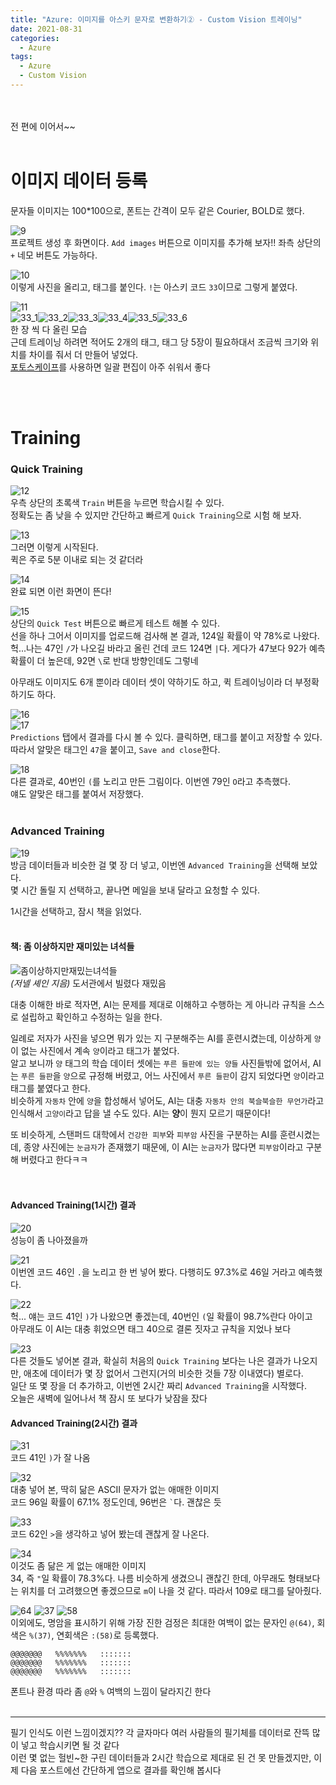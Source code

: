 ```yaml
---
title: "Azure: 이미지를 아스키 문자로 변환하기② - Custom Vision 트레이닝"
date: 2021-08-31
categories:
  - Azure
tags:
  - Azure
  - Custom Vision
---
```


<br></br>
전 편에 이어서~~
<br></br>

# 이미지 데이터 등록

문자들 이미지는 100\*100으로, 폰트는 간격이 모두 같은 Courier, BOLD로 했다.

![9](/img/Azure/1/09.png)  
프로젝트 생성 후 화면이다.  `Add images` 버튼으로 이미지를 추가해 보자!! 좌측 상단의 `+` 네모 버튼도 가능하다.

![10](/img/Azure/1/10.png)  
이렇게 사진을 올리고, 태그를 붙인다. `!`는 아스키 코드 `33`이므로 그렇게 붙였다.  

![11](/img/Azure/1/11.png)  
![33_1](/img/Azure/1/33/33.jpg)![33_2](/img/Azure/1/33/33_2.jpg)![33_3](/img/Azure/1/33/33_2_3.jpg)![33_4](/img/Azure/1/33/33_2_4.jpg)![33_5](/img/Azure/1/33/33_3.jpg)![33_6](/img/Azure/1/33/33_4.jpg)  
한 장 씩 다 올린 모습  
근데 트레이닝 하려면 적어도 2개의 태그, 태그 당 5장이 필요하대서 조금씩 크기와 위치를 차이를 줘서 더 만들어 넣었다.  
[포토스케이프](http://photoscape.co.kr/ps/main/download.php)를 사용하면 일괄 편집이 아주 쉬워서 좋다    

<br></br>

# Training

### Quick Training

![12](/img/Azure/1/12.png)  
우측 상단의 초록색 `Train` 버튼을 누르면 학습시킬 수 있다.  
정확도는 좀 낮을 수 있지만 간단하고 빠르게 `Quick Training`으로 시험 해 보자.

![13](/img/Azure/1/13.png)  
그러면 이렇게 시작된다.  
퀵은 주로 5분 이내로 되는 것 같더라  

![14](/img/Azure/1/14.png)  
완료 되면 이런 화면이 뜬다!  

![15](/img/Azure/1/15.png)  
상단의 `Quick Test` 버튼으로 빠르게 테스트 해볼 수 있다.  
선을 하나 그어서 이미지를 업로드해 검사해 본 결과, 124일 확률이 약 78%로 나왔다.  
헉...나는 47인 `/`가 나오길 바라고 올린 건데 코드 124면 `|`다. 게다가 47보다 92가 예측 확률이 더 높은데, 92면 `\`로 반대 방향인데도 그렇네  

아무래도 이미지도 6개 뿐이라 데이터 셋이 약하기도 하고, 퀵 트레이닝이라 더 부정확하기도 하다.

![16](/img/Azure/1/16.png)  
![17](/img/Azure/1/17.png)  
`Predictions` 탭에서 결과를 다시 볼 수 있다. 클릭하면, 태그를 붙이고 저장할 수 있다. 따라서 알맞은 태그인 `47`을 붙이고, `Save and close`한다.

![18](/img/Azure/1/18.png)  
다른 결과로, 40번인 `(`를 노리고 만든 그림이다. 이번엔 79인 `O`라고 추측했다.  
얘도 알맞은 태그를 붙여서 저장했다.
<br></br>

### Advanced Training

![19](/img/Azure/1/19.png)  
방금 데이터들과 비슷한 걸 몇 장 더 넣고, 이번엔 `Advanced Training`을 선택해 보았다.  
몇 시간 돌릴 지 선택하고, 끝나면 메일을 보내 달라고 요청할 수 있다.  

1시간을 선택하고, 잠시 책을 읽었다.
<br></br>

#### 책: 좀 이상하지만 재미있는 녀석들
![좀이상하지만재밌는녀석들](http://kdot.yangsan.go.kr/khub/resources/images/2020-11-14/9788925569024)  
*(저넬 셰인 지음)*
도서관에서 빌렸다 재밌음  

대충 이해한 바로 적자면, AI는 문제를 제대로 이해하고 수행하는 게 아니라 규칙을 스스로 설립하고 확인하고 수정하는 일을 한다.  

일례로 저자가 사진을 넣으면 뭐가 있는 지 구분해주는 AI를 훈련시켰는데, 이상하게 `양`이 없는 사진에서 계속 `양`이라고 태그가 붙었다.  
알고 보니까 `양` 태그의 학습 데이터 셋에는 `푸른 들판에 있는 양들` 사진들밖에 없어서, AI는 `푸른 들판`을 `양`으로 규정해 버렸고, 어느 사진에서 `푸른 들판`이 감지 되었다면 `양`이라고 태그를 붙였다고 한다.  
비슷하게 `자동차` 안에 `양`을 합성해서 넣어도, AI는 대충 `자동차 안의 북슬북슬한 무언가`라고 인식해서 `고양이`라고 답을 낼 수도 있다. AI는 **양**이 뭔지 모르기 때문이다!  

또 비슷하게, 스탠퍼드 대학에서 `건강한 피부`와 `피부암` 사진을 구분하는 AI를 훈련시켰는데, 종양 사진에는 `눈금자`가 존재했기 때문에, 이 AI는 `눈금자`가 많다면 `피부암`이라고 구분해 버렸다고 한다ㅋㅋ  
<br></br>

#### Advanced Training(1시간) 결과

![20](/img/Azure/1/20.png)  
성능이 좀 나아졌을까  

![21](/img/Azure/1/21.png)  
이번엔 코드 46인  `.`을 노리고 한 번 넣어 봤다. 다행히도 97.3%로 46일 거라고 예측했다.

![22](/img/Azure/1/22.png)  
헉... 얘는 코드 41인 `)`가 나왔으면 좋겠는데, 40번인 `(`일 확률이 98.7%란다 아이고  
아무래도 이 AI는 대충 휘었으면 태그 40으로 결론 짓자고 규칙을 지었나 보다  

![23](/img/Azure/1/23.png)  
다른 것들도 넣어본 결과, 확실히 처음의 `Quick Training` 보다는 나은 결과가 나오지만, 애초에 데이터가 몇 장 없어서 그런지(거의 비슷한 것들 7장 이내였다) 별로다.  
일단 또 몇 장을 더 추가하고, 이번엔 2시간 짜리 `Advanced Training`을 시작했다.  
오늘은 새벽에 일어나서 책 잠시 또 보다가 낮잠을 잤다

#### Advanced Training(2시간) 결과

![31](/img/Azure/1/31.png)  
코드 41인 `)`가 잘 나옴

![32](/img/Azure/1/32.png)  
대충 넣어 본, 딱히 닮은 ASCII 문자가 없는 애매한 이미지  
코드 96일 확률이 67.1% 정도인데, 96번은 ``` ` ```다. 괜찮은 듯

![33](/img/Azure/1/33.png)  
코드 62인 `>`을 생각하고 넣어 봤는데 괜찮게 잘 나온다.  

![34](/img/Azure/1/34.png)  
이것도 좀 닮은 게 없는 애매한 이미지  
34, 즉 `"`일 확률이 78.3%다. 나름 비슷하게 생겼으니 괜찮긴 한데, 아무래도 형태보다는 위치를 더 고려했으면 좋겠으므로 `m`이 나을 것 같다. 따라서 109로 태그를 달아줬다.

![64](/img/Azure/1/t64.jpg) ![37](/img/Azure/1/t37.jpg) ![58](/img/Azure/1/t58.jpg)  
이외에도, 명암을 표시하기 위해 가장 진한 검정은 최대한 여백이 없는 문자인 `@(64)`, 회색은 `%(37)`, 연회색은 `:(58)`로 등록했다.
```
@@@@@@@   %%%%%%%   :::::::
@@@@@@@   %%%%%%%   :::::::
@@@@@@@   %%%%%%%   :::::::
```
폰트나 환경 따라 좀 `@`와 `%` 여백의 느낌이 달라지긴 한다
<br></br>

---
필기 인식도 이런 느낌이겠지?? 각 글자마다 여러 사람들의 필기체를 데이터로 잔뜩 많이 넣고 학습시키면 될 것 같다  
이런 몇 없는 헐빈~한 구린 데이터들과 2시간 학습으로 제대로 된 건 못 만들겠지만, 이제 다음 포스트에선 간단하게 앱으로 결과를 확인해 봅시다
<br></br>
